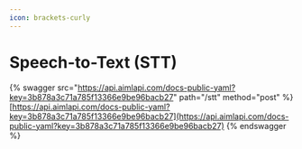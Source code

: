 ```yaml
---
icon: brackets-curly
---
```


# Speech-to-Text (STT)

{% swagger src="https://api.aimlapi.com/docs-public-yaml?key=3b878a3c71a785f13366e9be96bacb27" path="/stt" method="post" %}
[https://api.aimlapi.com/docs-public-yaml?key=3b878a3c71a785f13366e9be96bacb27](https://api.aimlapi.com/docs-public-yaml?key=3b878a3c71a785f13366e9be96bacb27)
{% endswagger %}
